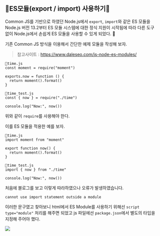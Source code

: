 ## 🌟ES모듈(export / import) 사용하기🌟

Common JS를 기반으로 하였던 Node.js에서 <code>export</code>, <code>import</code>와 같은 ES 모듈을 Node.js 버전 13.2부터 ES 모듈 시스템에 대한 정식 지원이 시작됨에 따라 다른 도구 없이 Node.js에서 손쉽게 ES 모듈을 사용할 수 있게 되었다. 🙊

기존 Common JS 방식을 이용해서 간단한 예제 모듈을 작성해 보자.

> 참고사이트 : https://www.daleseo.com/js-node-es-modules/
```
🌟time.js
const moment = require("moment")

exports.now = function () {
  return moment().format()
}
```
```
🌟time_test.js
const { now } = require("./time")

console.log("Now:", now())
```

위와 같이 <code>require</code>를 사용해야 한다.

이를 ES 모듈을 적용한 예를 보자.

```
🌟time.js
import moment from "moment"

export function now() {
  return moment().format()
}
```
```
🌟time_test.js
import { now } from "./time"

console.log("Now:", now())
```

처음에 블로그를 보고 이렇게 따라하였으나 오류가 발생하였습니다.
```
cannot use import statement outside a module
```
이러한 문구였고 찾아보니 html에서 ES Module를 사용하기 위해선 <code>script type="module"</code> 처리를 해주면 되었고 js 파일에선 <code>package.json</code>에서 별도의 타입을 지정해 주어야 했다.

<img src="https://i.ibb.co/tDQqQNj/image.png">